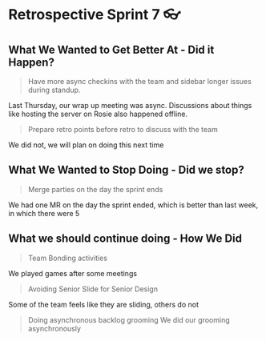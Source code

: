 # Retrospective Sprint 7 :eyeglasses: 


## What We Wanted to Get Better At - Did it Happen?

> Have more async checkins with the team and sidebar longer issues during standup.

Last Thursday, our wrap up meeting was async. Discussions about things like hosting the server on Rosie also happened offline. 

> Prepare retro points before retro to discuss with the team

We did not, we will plan on doing this next time

## What We Wanted to Stop Doing - Did we stop?

> Merge parties on the day the sprint ends

We had one MR on the day the sprint ended, which is better than last week, in which there were 5

## What we should continue doing - How We Did

> Team Bonding activities

We played games after some meetings

> Avoiding Senior Slide for Senior Design

Some of the team feels like they are sliding, others do not 

> Doing asynchronous backlog grooming
 We did our grooming asynchronously